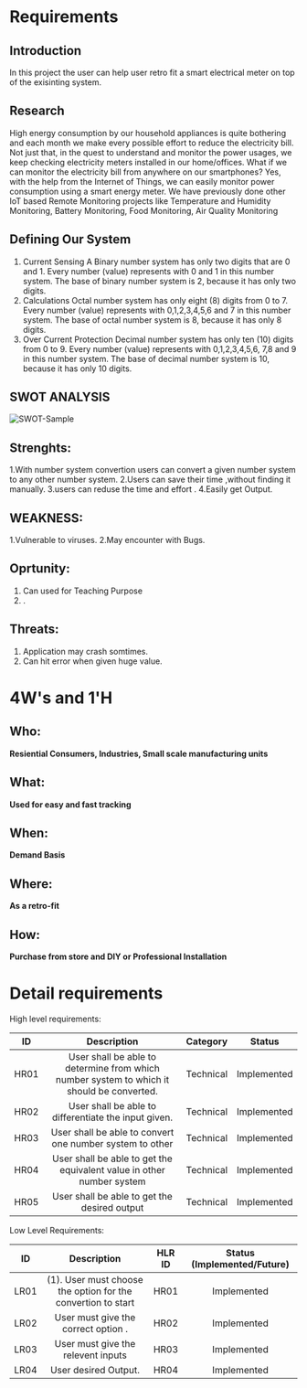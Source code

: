 
# Requirements
## Introduction
In this project the user can help user retro fit a smart electrical meter on top of the exisinting system.

## Research

High energy consumption by our household appliances is quite bothering and each month we make every possible effort to reduce the electricity bill. Not just that, in the quest to understand and monitor the power usages, we keep checking electricity meters installed in our home/offices. What if we can monitor the electricity bill from anywhere on our smartphones? Yes, with the help from the Internet of Things, we can easily monitor power consumption using a smart energy meter. We have previously done other IoT based Remote Monitoring projects like Temperature and Humidity Monitoring, Battery Monitoring, Food Monitoring, Air Quality Monitoring

## Defining Our System
   
1) Current Sensing
A Binary number system has only two digits that are 0 and 1. Every number (value) represents with 0 and 1 in this number system. The base of binary number system is 2, because it has only two digits.
2) Calculations
Octal number system has only eight (8) digits from 0 to 7. Every number (value) represents with 0,1,2,3,4,5,6 and 7 in this number system. The base of octal number system is 8, because it has only 8 digits.
3) Over Current Protection
Decimal number system has only ten (10) digits from 0 to 9. Every number (value) represents with 0,1,2,3,4,5,6, 7,8 and 9 in this number system. The base of decimal number system is 10, because it has only 10 digits.


## SWOT ANALYSIS
![SWOT-Sample](https://us.123rf.com/450wm/vectorscore/vectorscore1708/vectorscore170800056/84399177-swot-analysis-font-design-with-main-objectives-project-management-template.jpg?ver=6)
## Strenghts:
1.With number system convertion  users can convert a given number system to any other number system.
2.Users can save their time ,without finding it manually.
3.users can reduse the time and effort .
4.Easily get Output. 


## WEAKNESS:
1.Vulnerable to viruses.
2.May encounter with Bugs.

## Oprtunity:
1.  Can used for Teaching Purpose
2.   .

## Threats:
 1. Application may crash somtimes.
 2. Can hit error when given huge value.

# 4W&#39;s and 1&#39;H

## Who:

**Resiential Consumers, Industries, Small scale manufacturing units**

## What:

**Used for easy and fast tracking**

## When:

**Demand Basis**

## Where:

**As a retro-fit**

## How:

**Purchase from store and DIY or Professional Installation**

# Detail requirements
High level requirements: 


|**ID**|**Description**|**Category**|**Status**|
| :-: | :-: | :-: | :-: |
|HR01|User shall be able to determine from which number system to which it should be converted.|Technical|Implemented|
|HR02|User shall be able to differentiate the input given. |Technical|Implemented|
|HR03|User shall be able to convert one number system to other|Technical|Implemented|
|HR04|User shall be able to get the equivalent value in other number system|Technical|Implemented|
|HR05|User shall be able to get the desired output|Technical|Implemented|

Low Level Requirements:

|**ID**|**Description**|**HLR ID**|**Status (Implemented/Future)**|
| :-: | :-: | :-: | :-: |
|LR01|(1). User must choose the option for the convertion to start|HR01|Implemented|
|LR02|User must give the correct option .|HR02|Implemented|
|LR03|User must give the relevent inputs|HR03|Implemented|
|LR04|User desired Output. |HR04|Implemented|
